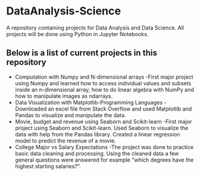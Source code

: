 # DataAnalysis-Science
A repository containing projects for Data Analysis and Data Science. All projects will be done using Python in Jupyter Notebooks.

## Below is a list of current projects in this repository
* Computation with Numpy and N-dimensional arrays
    -First major project using Numpy and learned how to access individual values and subsets inside an n-dimensional array,
    how to do linear algebra with NumPy and how to manipulate images as ndarrays.
* Data Visualization with Matplotlib-Programming Languages
    -Downloaded an excel file from Stack Overflow and used Matplotlib and Pandas to visualize and manipulate the data.
* Movie, budget and revenue using Seaborn and Scikit-learn
    -First major project using Seaborn and Scikit-learn. Used Seaborn to visualize the data with help from the Pandas
    library. Created a linear regression model to predict the revenue of a movie.
* College Major vs Salary Expectations
    -The project was done to practice basic data cleaning and processing. Using the cleaned data a few
    general questions were answered for example "which degrees have the highest starting salaries?".
